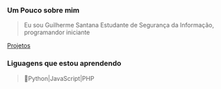 ### Um Pouco sobre mim 

> Eu sou Guilherme Santana Estudante de Segurança da Informação, programandor iniciante

<a href="https://github.com/GuilhermeSantana1?tab=stars">Projetos</a>
### Liguagens que estou aprendendo
>  🐍Python|JavaScript|PHP
